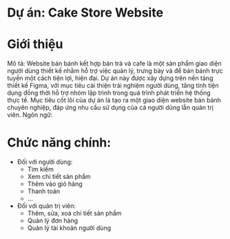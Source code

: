 # Dự án: Cake Store Website

# Giới thiệu

Mô tả:
Website bán bánh kết hợp bán trà và cafe là một sản phẩm giao diện người dùng thiết kế nhằm hỗ trợ việc quản lý, trưng bày và để bán bánh trực tuyến một cách tiện lợi, hiện đại. Dự án này được xây dựng trên nền tảng thiết kế Figma, với mục tiêu cải thiện trải nghiệm người dùng, tăng tính tiện dụng đồng thời hỗ trợ nhóm lập trình trong quá trình phát triển hệ thống thực tế.
Mục tiêu cốt lõi của dự án là tạo ra một giao diện website bán bánh chuyên nghiệp, đáp ứng nhu cầu sử dụng của cả người dũng lẫn quản trị viên.
Ngôn ngữ:

# Chức năng chính:

- Đối với người dùng:
  - Tìm kiếm
  - Xem chi tiết sản phẩm
  - Thêm vào giỏ hàng
  - Thanh toán
  - ...
- Đối với quản trị viên:
  - Thêm, sửa, xoá chi tiết sản phẩm
  - Quản lý đơn hàng
  - Quản lý tài khoản người dùng

